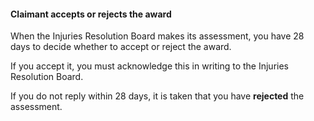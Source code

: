 ####  **Claimant accepts or rejects the award**

When the Injuries Resolution Board makes its assessment, you have 28 days to
decide whether to accept or reject the award.

If you accept it, you must acknowledge this in writing to the Injuries
Resolution Board.

If you do not reply within 28 days, it is taken that you have **rejected** the
assessment.
